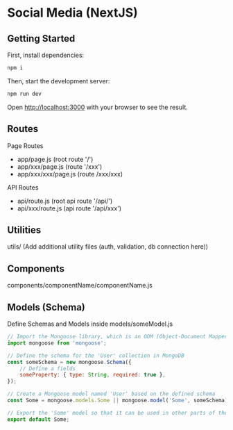 # Social Media (NextJS)

## Getting Started

First, install dependencies:

```bash
npm i
```

Then, start the development server:

```bash
npm run dev
```
Open [http://localhost:3000](http://localhost:3000) with your browser to see the result.

## Routes

Page Routes
* app/page.js (root route '/')
* app/xxx/page.js (route '/xxx')
* app/xxx/xxx/page.js (route /xxx/xxx)

API Routes
* api/route.js (root api route '/api/')
* api/xxx/route.js (api route '/api/xxx')

## Utilities

utils/ (Add additional utility files (auth, validation, db connection here))

## Components

components/componentName/componentName.js

## Models (Schema)

Define Schemas and Models inside models/someModel.js

```js
// Import the Mongoose library, which is an ODM (Object-Document Mapper) for MongoDB
import mongoose from 'mongoose';

// Define the schema for the 'User' collection in MongoDB
const someSchema = new mongoose.Schema({
    // Define a fields 
    someProperty: { type: String, required: true },
});

// Create a Mongoose model named 'User' based on the defined schema
const Some = mongoose.models.Some || mongoose.model('Some', someSchema);

// Export the 'Some' model so that it can be used in other parts of the application
export default Some;
```